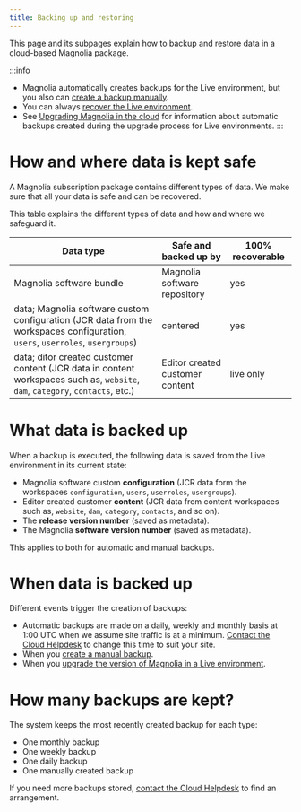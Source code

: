```yaml
---
title: Backing up and restoring
---
```


This page and its subpages explain how to backup and restore data in a
cloud-based Magnolia package.

:::info
-   Magnolia automatically creates backups for the Live environment, but
    you also can [create a backup
    manually](/docs/cloud/creating-manual-backup).
-   You can always [recover the Live
    environment](/Magnolia+Cloud/Managing+environments+using+the+Magnolia+cockpit/Backing+up+and+restoring/Recovering+the+Live+environment).
-   See [Upgrading Magnolia in the
    cloud](/Magnolia+Cloud/Installing+updates+using+the+Magnolia+cockpit/Upgrading+Magnolia+in+the+cloud)
    for information about automatic backups created during the upgrade
    process for Live environments.
:::


How and where data is kept safe
===============================

A Magnolia subscription package contains different types of data. We
make sure that all your data is safe and can be recovered.

This table explains the different types of data and how and where we
safeguard it.

| Data type   |      Safe and backed up by      |  100% recoverable |
|----------|-------------|------|
| Magnolia software bundle	 |  Magnolia software repository	 | yes |
| data; Magnolia software custom configuration (JCR data from the workspaces configuration, `users`, `userroles`, `usergroups`) |    centered   |   yes |
| data; ditor created customer content (JCR data in content workspaces such as, `website`, `dam`, `category`, `contacts`, etc.) | Editor created customer content |    live only |


What data is backed up
======================

When a backup is executed, the following data is saved from the Live
environment in its current state:

-   Magnolia software custom **configuration** (JCR data form the
    workspaces `configuration`, `users`, `userroles`, `usergroups`).
-   Editor created customer **content** (JCR data from content
    workspaces such as, `website`, `dam`, `category`, `contacts`, and so
    on).
-   The **release version number** (saved as metadata).
-   The Magnolia **software version number** (saved as metadata).

This applies to both for automatic and manual backups.

When data is backed up
======================

Different events trigger the creation of backups:

-   Automatic backups are made on a daily, weekly and monthly basis at
    1:00 UTC when we assume site traffic is at a minimum. [Contact the
    Cloud
    Helpdesk](https://jira.magnolia-cms.com/servicedesk/customer/portal/6/group/18)
    to change this time to suit your site.
-   When you [create a manual
    backup](/Magnolia+Cloud/Managing+environments+using+the+Magnolia+cockpit/Backing+up+and+restoring/Creating+a+backup+manually).
-   When you [upgrade the version of Magnolia in a Live
    environment](/Magnolia+Cloud/Installing+updates+using+the+Magnolia+cockpit/Upgrading+Magnolia+in+the+cloud).



How many backups are kept?
==========================

The system keeps the most recently created backup for each type:

-   One monthly backup
-   One weekly backup
-   One daily backup
-   One manually created backup

If you need more backups stored, [contact the Cloud
Helpdesk](https://jira.magnolia-cms.com/servicedesk/customer/portal/6/group/18)
to find an arrangement.

<!-- ```{=html}
<!-- Original Confluence content:

<p>This page and its subpages explain how to backup and restore data in a cloud-based Magnolia package.</p><ac:structured-macro ac:name="info" ac:schema-version="1" ac:macro-id="cab18e49-6254-43d9-bd21-ec704544df36"><ac:rich-text-body><ul><li>Magnolia<ac:inline-comment-marker ac:ref="05862797-0519-4b8c-8ad6-373dc8b02689"> automatically</ac:inline-comment-marker> creates backups for the Live environment, but you also can <ac:link><ri:page ri:content-title="Creating a backup manually" /><ac:plain-text-link-body><![CDATA[create a backup manually]]></ac:plain-text-link-body></ac:link>.</li><li>You can always <ac:link><ri:page ri:content-title="Recovering the Live environment" /><ac:plain-text-link-body><![CDATA[recover the Live environment]]></ac:plain-text-link-body></ac:link>.</li><li>See&nbsp;<ac:link><ri:page ri:content-title="Upgrading Magnolia in the cloud" /></ac:link> for information about automatic backups created during the upgrade process for Live environments.&nbsp;</li></ul></ac:rich-text-body></ac:structured-macro><p>Continue reading this page to learn the following:</p><p><ac:structured-macro ac:name="toc" ac:schema-version="1" ac:macro-id="9148e8e2-31d8-453b-bd43-13d4ca8a3a23" /></p><p>Or go directly to the subpages for details about:</p><p><ac:structured-macro ac:name="list-children" ac:schema-version="1" ac:macro-id="166f608a-fa39-4106-b194-7bd15ad70e2e" /></p><h2>How and where data is kept safe</h2><p>A Magnolia subscription package&nbsp;contains different types of data. We make sure that all your data is safe and can be recovered.</p><p>This table explains the different types of data and how and where we safeguard it.</p><table class="wrapped"><colgroup> <col /> <col /> <col /> <col /> </colgroup><tbody><tr><th colspan="2">Type of data</th><th>Data is kept safe and backed up by</th><th colspan="1">100% recoverable</th></tr><tr><td colspan="1"><br /></td><td>Magnolia software bundle</td><td>Magnolia software repository</td><td colspan="1">Yes</td></tr><tr><td colspan="1">code</td><td>Magnolia light modules added by customer</td><td><p>Release versions and git repository</p></td><td colspan="1">Yes</td></tr><tr><td colspan="1">data</td><td colspan="1"><p>Magnolia software custom configuration</p><p>(JCR data from the workspaces <code>configuration</code>, <code>users</code>, <code>userroles</code>, <code>usergroups</code>)</p></td><td rowspan="2"><div class="content-wrapper"><p><ac:inline-comment-marker ac:ref="2e773d22-be66-4d2b-8633-4712b9d8585c"> Backup actions </ac:inline-comment-marker></p><p><ac:inline-comment-marker ac:ref="2e773d22-be66-4d2b-8633-4712b9d8585c"> Kept in backup data storage. </ac:inline-comment-marker></p></div></td><td rowspan="2"><p>Only for Live environment</p><p><br /></p></td></tr><tr><td colspan="1"><span>data</span></td><td colspan="1"><p>Editor created customer content</p><p>(JCR <span>data in content workspaces such as, </span> <code>website</code>, <code>dam</code>, <code>category</code>, <code>contacts</code>, etc.)</p></td></tr></tbody></table><h2>What data is backed up</h2><p>When a backup is executed, the following data is saved from the Live environment in its current state:</p><ul><li>Magnolia software custom <strong> configuration </strong>(JCR data form the workspaces <code>configuration</code>, <code>users</code>, <code>userroles</code>, <code>usergroups</code>).</li><li>Editor created customer <strong>content</strong> (JCR&nbsp;data from content workspaces such as, <code>website</code>,&nbsp;<code>dam</code>,&nbsp;<code>category</code>,&nbsp;<code>contacts</code>, and so on).</li><li>The<strong>&nbsp;release version number</strong> (saved as metadata).</li><li>The Magnolia<strong>&nbsp;software version number</strong>&nbsp;(saved as metadata).</li></ul><p><ac:inline-comment-marker ac:ref="8e379e96-c22f-47c3-8382-fb125235f856"> This applies to both for automatic and manual backups. </ac:inline-comment-marker></p><h2>When data is backed up</h2><p>Different events trigger the creation of backups:</p><ul><li>Automatic backups are made on a <ac:inline-comment-marker ac:ref="0712bc23-a479-409d-a3a3-decef91a12b7">daily, weekly and monthly basis at<span style="color: rgb(0,0,0);"> 1:00 UTC when we assume site traffic is at a minimum. <a href="https://jira.magnolia-cms.com/servicedesk/customer/portal/6/group/18">Contact the Cloud Helpdesk</a>&nbsp;to change this time to&nbsp;suit your site.</span></ac:inline-comment-marker></li><li>When you&nbsp;<ac:link><ri:page ri:content-title="Creating a backup manually" /><ac:plain-text-link-body><![CDATA[create a manual backup]]></ac:plain-text-link-body></ac:link>.</li><li>When you <ac:link><ri:page ri:content-title="Upgrading Magnolia in the cloud" /><ac:plain-text-link-body><![CDATA[upgrade the version of Magnolia in a Live environment]]></ac:plain-text-link-body></ac:link>.&nbsp;</li></ul><p class="auto-cursor-target"><ac:structured-macro ac:name="anchor" ac:schema-version="1" ac:macro-id="2e20d971-4bb0-43f4-be17-2296ed26e60e"><ac:parameter ac:name="">how-many-backups</ac:parameter></ac:structured-macro></p><h2>How many backups are&nbsp;kept?</h2><p>T<ac:inline-comment-marker ac:ref="3189d98e-d434-4bf0-9ece-68b2143ecb80">he system keeps the most recently created backup for each type:</ac:inline-comment-marker></p><ul><li>One monthly backup</li><li>One weekly backup</li><li>One daily backup</li><li>One manually created backup</li></ul><p><span style="color: rgb(0,0,0);">If you need more backups stored, <a href="https://jira.magnolia-cms.com/servicedesk/customer/portal/6/group/18">contact the Cloud Helpdesk</a> to find an arrangement.</span></p><p><br /></p>

-->

